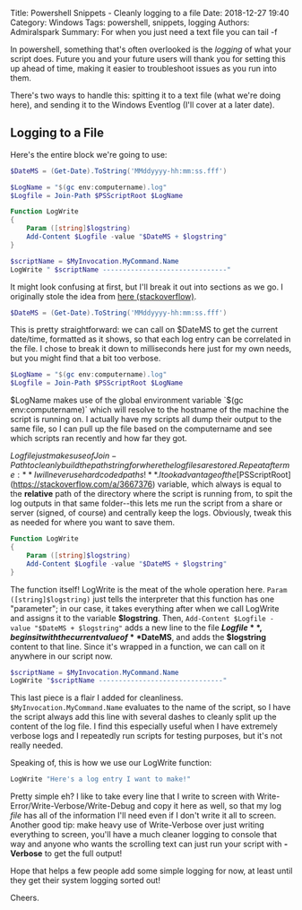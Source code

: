 Title: Powershell Snippets - Cleanly logging to a file
Date: 2018-12-27 19:40
Category: Windows
Tags: powershell, snippets, logging
Authors: Admiralspark
Summary: For when you just need a text file you can tail -f

In powershell, something that's often overlooked is the *logging* of what your script does. Future you and your future users will thank you for setting this up ahead of time, making it easier to troubleshoot issues as you run into them. 

There's two ways to handle this: spitting it to a text file (what we're doing here), and sending it to the Windows Eventlog (I'll cover at a later date). 

## Logging to a File

Here's the entire block we're going to use:

```powershell
$DateMS = (Get-Date).ToString('MMddyyyy-hh:mm:ss.fff')

$LogName = "$(gc env:computername).log"
$Logfile = Join-Path $PSScriptRoot $LogName

Function LogWrite
{
    Param ([string]$logstring)
    Add-Content $Logfile -value "$DateMS + $logstring"
}

$scriptName = $MyInvocation.MyCommand.Name
LogWrite " $scriptName -------------------------------"
```

It might look confusing at first, but I'll break it out into sections as we go. I originally stole the idea from [here (stackoverflow)](https://stackoverflow.com/a/7835668). 

```powershell
$DateMS = (Get-Date).ToString('MMddyyyy-hh:mm:ss.fff')
```

This is pretty straightforward: we can call on $DateMS to get the current date/time, formatted as it shows, so that each log entry can be correlated in the file. I chose to break it down to milliseconds here just for my own needs, but you might find that a bit too verbose.

```powershell
$LogName = "$(gc env:computername).log"
$Logfile = Join-Path $PSScriptRoot $LogName
```

$LogName makes use of the global environment variable `$(gc env:computername)` which will resolve to the hostname of the machine the script is running on. I actually have my scripts all dump their output to the same file, so I can pull up the file based on the computername and see which scripts ran recently and how far they got. 

$Logfile just makes use of Join-Path to cleanly build the path string for where the log files are stored. Repeat after me: **I will never use hardcoded paths!**. I took advantage of the [$PSScriptRoot](https://stackoverflow.com/a/3667376) variable, which always is equal to the **relative** path of the directory where the script is running from, to spit the log outputs in that same folder--this lets me run the script from a share or server (signed, of course) and centrally keep the logs. Obviously, tweak this as needed for where you want to save them. 

```powershell
Function LogWrite
{
    Param ([string]$logstring)
    Add-Content $Logfile -value "$DateMS + $logstring"
}
```

The function itself! LogWrite is the meat of the whole operation here. `Param ([string]$logstring)` just tells the interpreter that this function has one "parameter"; in our case, it takes everything after when we call LogWrite and assigns it to the variable **$logstring**. Then, `Add-Content $Logfile -value "$DateMS + $logstring"` adds a new line to the file **$Logfile**, begins it with the current value of **$DateMS**, and adds the **$logstring** content to that line. Since it's wrapped in a function, we can call on it anywhere in our script now. 

```powershell
$scriptName = $MyInvocation.MyCommand.Name
LogWrite "$scriptName -------------------------------"
```

This last piece is a flair I added for cleanliness. `$MyInvocation.MyCommand.Name` evaluates to the name of the script, so I have the script always add this line with several dashes to cleanly split up the content of the log file. I find this especially useful when I have extremely verbose logs and I repeatedly run scripts for testing purposes, but it's not really needed. 

Speaking of, this is how we use our LogWrite function:

```powershell
LogWrite "Here's a log entry I want to make!"
```

Pretty simple eh? I like to take every line that I write to screen with Write-Error/Write-Verbose/Write-Debug and copy it here as well, so that my log *file* has all of the information I'll need even if I don't write it all to screen. Another good tip: make heavy use of Write-Verbose over just writing everything to screen, you'll have a much cleaner logging to console that way and anyone who wants the scrolling text can just run your script with **-Verbose** to get the full output!

Hope that helps a few people add some simple logging for now, at least until they get their system logging sorted out!

Cheers.